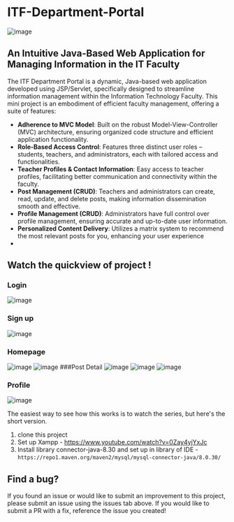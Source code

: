 # ITF-Department-Portal

![image](https://github.com/tranductri2003/ITF-Department-Portal/assets/97786211/ea94e314-cae7-44f1-8fa4-4a48abe199a4)


## An Intuitive Java-Based Web Application for Managing Information in the IT Faculty

The ITF Department Portal is a dynamic, Java-based web application developed using JSP/Servlet, specifically designed to streamline information management within the Information Technology Faculty. This mini project is an embodiment of efficient faculty management, offering a suite of features:

- **Adherence to MVC Model**: Built on the robust Model-View-Controller (MVC) architecture, ensuring organized code structure and efficient application functionality.
- **Role-Based Access Control**: Features three distinct user roles – students, teachers, and administrators, each with tailored access and functionalities.
- **Teacher Profiles & Contact Information**: Easy access to teacher profiles, facilitating better communication and connectivity within the faculty.
- **Post Management (CRUD)**: Teachers and administrators can create, read, update, and delete posts, making information dissemination smooth and effective.
- **Profile Management (CRUD)**: Administrators have full control over profile management, ensuring accurate and up-to-date user information.
- **Personalized Content Delivery**: Utilizes a matrix system to recommend the most relevant posts for you, enhancing your user experience
- 

## Watch the quickview of project !

### Login
![image](https://github.com/tranductri2003/ITF-Department-Portal/assets/97786211/b8731afd-e25a-481a-90e4-f67fc9969f2f)
### Sign up
![image](https://github.com/tranductri2003/ITF-Department-Portal/assets/97786211/302578cd-1752-4af9-aba9-6c12342763b4)
### Homepage
![image](https://github.com/tranductri2003/ITF-Department-Portal/assets/97786211/baa705e9-68db-42f4-8aee-c0b96201411c)
![image](https://github.com/tranductri2003/ITF-Department-Portal/assets/97786211/4659128d-7ed1-4e44-a6e3-5ad44c8d97a6)
###Post Detail
![image](https://github.com/tranductri2003/ITF-Department-Portal/assets/97786211/cade4878-b743-4e50-af26-be81eda27ae6)
![image](https://github.com/tranductri2003/ITF-Department-Portal/assets/97786211/b5966c94-641c-4f6c-9b4c-7d0dcc82e6c3)
![image](https://github.com/tranductri2003/ITF-Department-Portal/assets/97786211/fb59e7fd-85f5-4523-a875-96ba361688d5)
### Profile
![image](https://github.com/tranductri2003/ITF-Department-Portal/assets/97786211/412fff00-9805-454c-8fdc-d668dc77a6fb)



The easiest way to see how this works is to watch the series, but here's the short version.

1. clone this project
2. Set up Xampp - https://www.youtube.com/watch?v=0Zay4yjYxJc
3. Install library connector-java-8.30 and set up in library of IDE - `https://repo1.maven.org/maven2/mysql/mysql-connector-java/8.0.30/`


## Find a bug?

If you found an issue or would like to submit an improvement to this project, please submit an issue using the issues tab above. If you would like to submit a PR with a fix, reference the issue you created!

